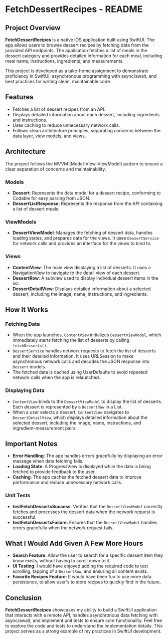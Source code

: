 # FetchDessertRecipes - README

## Project Overview

**FetchDessertRecipes** is a native iOS application built using SwiftUI. The app allows users to browse dessert recipes by fetching data from the provided API endpoints. The application fetches a list of meals in the dessert category and provides detailed information for each meal, including meal name, instructions, ingredients, and measurements.

This project is developed as a take-home assignment to demonstrate proficiency in SwiftUI, asynchronous programming with async/await, and best practices for writing clean, maintainable code.

## Features

- Fetches a list of dessert recipes from an API.
- Displays detailed information about each dessert, including ingredients and instructions.
- Uses caching to reduce unnecessary network calls.
- Follows clean architecture principles, separating concerns between the data layer, view models, and views.

## Architecture

The project follows the MVVM (Model-View-ViewModel) pattern to ensure a clear separation of concerns and maintainability.

### Models

- **Dessert**: Represents the data model for a dessert recipe, conforming to Codable for easy parsing from JSON.
- **DessertListResponse**: Represents the response from the API containing a list of dessert meals.

### ViewModels

- **DessertViewModel**: Manages the fetching of dessert data, handles loading states, and prepares data for the views. It uses `DessertService` for network calls and provides an interface for the views to bind to.

### Views

- **ContentView**: The main view displaying a list of desserts. It uses a NavigationView to navigate to the detail view of each dessert.
- **DessertRow**: A subview used to display individual dessert items in the list.
- **DessertDetailView**: Displays detailed information about a selected dessert, including the image, name, instructions, and ingredients.

## How It Works

### Fetching Data

- When the app launches, `ContentView` initializes `DessertViewModel`, which immediately starts fetching the list of desserts by calling `fetchDesserts()`.
- `DessertService` handles network requests to fetch the list of desserts and their detailed information. It uses URLSession to make asynchronous network calls and decodes the JSON response into `Dessert` models.
- The fetched data is cached using UserDefaults to avoid repeated network calls when the app is relaunched.

### Displaying Data

- `ContentView` binds to the `DessertViewModel` to display the list of desserts. Each dessert is represented by a `DessertRow` in a List.
- When a user selects a dessert, `ContentView` navigates to `DessertDetailView`, which displays detailed information about the selected dessert, including the image, name, instructions, and ingredient-measurement pairs.

## Important Notes

- **Error Handling**: The app handles errors gracefully by displaying an error message when data fetching fails.
- **Loading State**: A ProgressView is displayed while the data is being fetched to provide feedback to the user.
- **Caching**: The app caches the fetched dessert data to improve performance and reduce unnecessary network calls.

### Unit Tests
- **testFetchDessertsSuccess**: Verifies that the `DessertViewModel` correctly fetches and processes the dessert data when the network request is successful.
- **testFetchDessertsFailure**: Ensures that the `DessertViewModel` handles errors gracefully when the network request fails.

## What I Would Add Given A Few More Hours
- **Search Feature**: Allow the user to search for a specific dessert item they know exists, without having to scroll down to it.
- **UI Testing**: I would have enjoyed adding the required code to test scrolling, tapping of a `DessertRow`, and ensuring all content exists.
- **Favorite Recipes Feature**: It would have been fun to use more data persistence, to allow user's to store recipes to quickly find in the future.

## Conclusion
**FetchDessertRecipes** showcases my ability to build a SwiftUI application that interacts with a remote API, handles asynchronous data fetching with async/await, and implement unit tests to ensure core functionality. Feel free to explore the code and tests to understand the implementation details. This project serves as a strong example of my practices in SwiftUI development.




